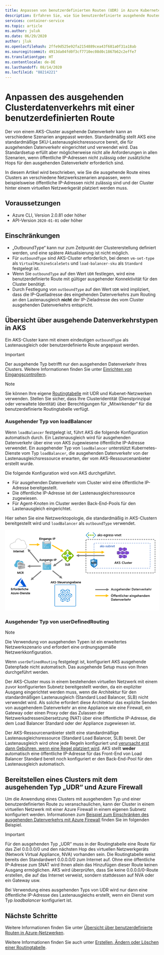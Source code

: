 ```yaml
---
title: Anpassen von benutzerdefinierten Routen (UDR) in Azure Kubernetes Service (AKS)
description: Erfahren Sie, wie Sie benutzerdefinierte ausgehende Routen in Azure Kubernetes Service (AKS) definieren.
services: container-service
ms.topic: article
ms.author: juluk
ms.date: 06/29/2020
author: jluk
ms.openlocfilehash: 2ffe9d525e92fa2154889cea43f681a0f31a18ab
ms.sourcegitcommit: 4913da04fd0f3cf7710ec08d0c1867b62c2effe7
ms.translationtype: HT
ms.contentlocale: de-DE
ms.lasthandoff: 08/14/2020
ms.locfileid: "88214221"
---
```

# <a name="customize-cluster-egress-with-a-user-defined-route"></a>Anpassen des ausgehenden Clusterdatenverkehrs mit einer benutzerdefinierten Route

Der von einem AKS-Cluster ausgehende Datenverkehr kann an verschiedene Szenarien angepasst werden. Standardmäßig stellt AKS eine standardmäßige SKU-Lastenausgleichsressource bereit, die für ausgehenden Datenverkehr eingerichtet und verwendet wird. Das Standardsetup erfüllt aber möglicherweise nicht alle Anforderungen in allen Szenarien, wenn öffentliche IP-Adressen nicht zulässig oder zusätzliche Hops für den ausgehenden Datenverkehr erforderlich sind.

In diesem Artikel wird beschrieben, wie Sie die ausgehende Route eines Clusters an verschiedene Netzwerkszenarien anpassen, wenn beispielsweise öffentliche IP-Adressen nicht zulässig sind und der Cluster hinter einem virtuellen Netzwerkgerät platziert werden muss.

## <a name="prerequisites"></a>Voraussetzungen
* Azure CLI, Version 2.0.81 oder höher
* API-Version `2020-01-01` oder höher


## <a name="limitations"></a>Einschränkungen
* „OutboundType“ kann nur zum Zeitpunkt der Clustererstellung definiert werden, und eine spätere Aktualisierung ist nicht möglich.
* Für `outboundType` sind AKS-Cluster erforderlich, bei denen `vm-set-type` als `VirtualMachineScaleSets` und `load-balancer-sku` als `Standard` festgelegt ist.
* Wenn Sie `outboundType` auf den Wert `UDR` festlegen, wird eine benutzerdefinierte Route mit gültiger ausgehender Konnektivität für den Cluster benötigt.
* Durch Festlegung von `outboundType` auf den Wert `UDR` wird impliziert, dass die IP-Quelladresse des eingehenden Datenverkehrs zum Routing an den Lastenausgleich **nicht** der IP-Zieladresse des vom Cluster ausgehenden Datenverkehrs entspricht.

## <a name="overview-of-outbound-types-in-aks"></a>Übersicht über ausgehende Datenverkehrstypen in AKS

Ein AKS-Cluster kann mit einem eindeutigen `outboundType` als Lastenausgleich oder benutzerdefinierte Route angepasst werden.

> [!IMPORTANT]
> Der ausgehende Typ betrifft nur den ausgehenden Datenverkehr Ihres Clusters. Weitere Informationen finden Sie unter [Einrichten von Eingangscontrollern](ingress-basic.md).

> [!NOTE]
> Sie können Ihre eigene [Routingtabelle][byo-route-table] mit UDR und Kubenet-Netzwerken verwenden. Stellen Sie sicher, dass Ihre Clusteridentität (Dienstprinzipal oder verwaltete Identität) über Berechtigungen für „Mitwirkender“ für die benutzerdefinierte Routingtabelle verfügt.

### <a name="outbound-type-of-loadbalancer"></a>Ausgehender Typ von loadBalancer

Wenn `loadBalancer` festgelegt ist, führt AKS die folgende Konfiguration automatisch durch. Ein Lastenausgleich wird für ausgehenden Datenverkehr über eine von AKS zugewiesene öffentliche IP-Adresse verwendet. Ein ausgehender Typ von `loadBalancer` unterstützt Kubernetes-Dienste vom Typ `loadBalancer`, die ausgehenden Datenverkehr von der Lastenausgleichsressource erwarten, der vom AKS-Ressourcenanbieter erstellt wurde.

Die folgende Konfiguration wird von AKS durchgeführt.
   * Für ausgehenden Datenverkehr vom Cluster wird eine öffentliche IP-Adresse bereitgestellt.
   * Die öffentliche IP-Adresse ist der Lastenausgleichsressource zugewiesen.
   * Für Agent-Knoten im Cluster werden Back-End-Pools für den Lastenausgleich eingerichtet.

Hier sehen Sie eine Netzwerktopologie, die standardmäßig in AKS-Clustern bereitgestellt wird und `loadBalancer` als `outboundType` verwendet.

![outboundtype-lb](media/egress-outboundtype/outboundtype-lb.png)

### <a name="outbound-type-of-userdefinedrouting"></a>Ausgehender Typ von userDefinedRouting

> [!NOTE]
> Die Verwendung von ausgehenden Typen ist ein erweitertes Netzwerkszenario und erfordert eine ordnungsgemäße Netzwerkkonfiguration.

Wenn `userDefinedRouting` festgelegt ist, konfiguriert AKS ausgehende Datenpfade nicht automatisch. Das ausgehende Setup muss von Ihnen durchgeführt werden.

Der AKS-Cluster muss in einem bestehenden virtuellen Netzwerk mit einem zuvor konfigurierten Subnetz bereitgestellt werden, da ein expliziter Ausgang eingerichtet werden muss, wenn die Architektur für den standardmäßigen Lastenausgleich (Standard Load Balancer, SLB) nicht verwendet wird. Als solche erfordert diese Architektur das explizite Senden von ausgehendem Datenverkehr an eine Appliance wie eine Firewall, ein Gateway oder einen Proxy oder das Zulassen der Netzwerkadressenübersetzung (NAT) über eine öffentliche IP-Adresse, die dem Load Balancer Standard oder der Appliance zugewiesen ist.

Der AKS-Ressourcenanbieter stellt eine standardmäßige Lastenausgleichsressource (Standard Load Balancer, SLB) bereit. Der Lastenausgleich wird ohne jede Regeln konfiguriert und [verursacht erst dann Gebühren, wenn eine Regel platziert wird](https://azure.microsoft.com/pricing/details/load-balancer/). AKS stellt **weder** automatisch eine öffentliche IP-Adresse für das Front-End von Load Balancer Standard bereit noch konfiguriert er den Back-End-Pool für den Lastenausgleich automatisch.

## <a name="deploy-a-cluster-with-outbound-type-of-udr-and-azure-firewall"></a>Bereitstellen eines Clusters mit dem ausgehenden Typ „UDR“ und Azure Firewall

Um die Anwendung eines Clusters mit ausgehendem Typ und einer benutzerdefinierten Route zu veranschaulichen, kann der Cluster in einem virtuellen Netzwerk mit einer Azure Firewall in einem eigenen Subnetz konfiguriert werden. Informationen zum [Beispiel zum Einschränken des ausgehenden Datenverkehrs mit Azure Firewall](limit-egress-traffic.md#restrict-egress-traffic-using-azure-firewall) finden Sie im folgenden Beispiel.

> [!IMPORTANT]
> Für den ausgehenden Typ „UDR“ muss in der Routingtabelle eine Route für das Ziel 0.0.0.0/0 und den nächsten Hop des virtuellen Netzwerkgeräts (Network Virtual Appliance, NVA) vorhanden sein.
> Die Routingtabelle weist bereits den Standardwert 0.0.0.0/0 zum Internet auf. Ohne eine öffentliche IP-Adresse zum SNAT wird Ihnen allein das Hinzufügen dieser Route keinen Ausgang ermöglichen. AKS wird überprüfen, dass Sie keine 0.0.0.0/0-Route erstellen, die auf das Internet verweist, sondern stattdessen auf NVA oder ein Gateway usw.
> 
> Bei Verwendung eines ausgehenden Typs von UDR wird nur dann eine öffentliche IP-Adresse des Lastenausgleichs erstellt, wenn ein Dienst vom Typ *loadbalancer* konfiguriert ist.

## <a name="next-steps"></a>Nächste Schritte

Weitere Informationen finden Sie unter [Übersicht über benutzerdefinierte Routen in Azure-Netzwerken](../virtual-network/virtual-networks-udr-overview.md).

Weitere Informationen finden Sie auch unter [Erstellen, Ändern oder Löschen einer Routingtabelle](../virtual-network/manage-route-table.md).

<!-- LINKS - internal -->
[az-aks-get-credentials]: /cli/azure/aks?view=azure-cli-latest#az-aks-get-credentials
[byo-route-table]: configure-kubenet.md#bring-your-own-subnet-and-route-table-with-kubenet
